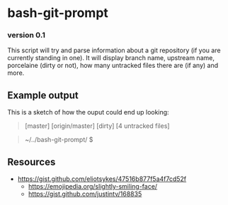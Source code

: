 # bash-git-prompt
### version 0.1
This script will try and parse information about a git repository (if you are currently standing in one). It will display branch name, upstream name, porcelaine (dirty or not), how many untracked files there are (if any) and more.

## Example output
This is a sketch of how the ouput could end up looking:

> [master] [origin/master] [dirty] [4 untracked files]

> ~/../bash-git-prompt/ $


## Resources
* https://gist.github.com/eliotsykes/47516b877f5a4f7cd52f
  - https://emojipedia.org/slightly-smiling-face/
  - https://gist.github.com/justintv/168835
